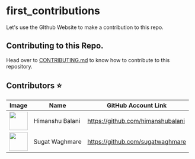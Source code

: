 # first_contributions
Let's use the GIthub Website to make a contribution to this repo. 

## Contributing to this Repo.
Head over to [CONTRIBUTING.md](https://github.com/himanshubalani/first_contributions/blob/main/CONTRIBUTING.md) to know how to contribute to this repository.

## Contributors ⭐

| Image | Name | GitHub Account Link |
|---|---|---|
| <img src="https://github.com/himanshubalani.png" width=50px> | Himanshu Balani |  https://github.com/himanshubalani
| <img src="https://github.com/sugatwaghmare.png" width=50px> | Sugat Waghmare | https://github.com/sugatwaghmare
